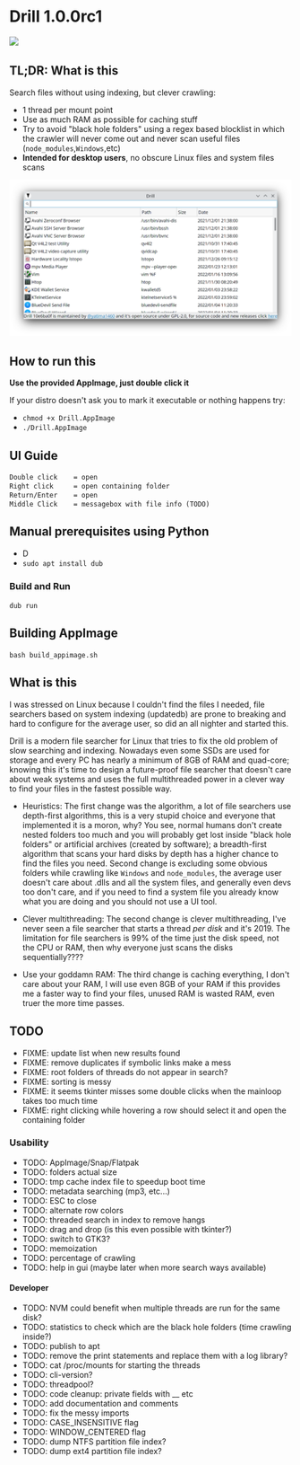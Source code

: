 # Drill 1.0.0rc1

![](https://raw.githubusercontent.com/yatima1460/drill/assets/logo.png)


## TL;DR: What is this

Search files without using indexing, but clever crawling:
- 1 thread per mount point
- Use as much RAM as possible for caching stuff
- Try to avoid "black hole folders" using a regex based blocklist in which the crawler will never come out and never scan useful files (`node_modules`,`Windows`,etc)
- **Intended for desktop users**, no obscure Linux files and system files scans


![](https://raw.githubusercontent.com/yatima1460/drill/assets/screenshot.png)

## How to run this

**Use the provided AppImage, just double click it**

If your distro doesn't ask you to mark it executable or nothing happens try:
- `chmod +x Drill.AppImage`
- `./Drill.AppImage`

## UI Guide
```
Double click    = open
Right click     = open containing folder
Return/Enter    = open
Middle Click    = messagebox with file info (TODO)
```

## Manual prerequisites using Python

- D
- `sudo apt install dub`


### Build and Run
```
dub run
```

## Building AppImage

```
bash build_appimage.sh
```

## What is this

I was stressed on Linux because I couldn't find the files I needed, file searchers based on system indexing (updatedb) are prone to breaking and hard to configure for the average user, so did an all nighter and started this.

Drill is a modern file searcher for Linux that tries to fix the old problem of slow searching and indexing.
Nowadays even some SSDs are used for storage and every PC has nearly a minimum of 8GB of RAM and quad-core;
knowing this it's time to design a future-proof file searcher that doesn't care about weak systems and uses the full multithreaded power in a clever way to find your files in the fastest possible way.

* Heuristics:
The first change was the algorithm, a lot of file searchers use depth-first algorithms, this is a very stupid choice and everyone that implemented it is a moron, why? 
You see, normal humans don't create nested folders too much and you will probably get lost inside "black hole folders" or artificial archives (created by software); a breadth-first algorithm that scans your hard disks by depth has a higher chance to find the files you need.
Second change is excluding some obvious folders while crawling like `Windows` and `node_modules`, the average user doesn't care about .dlls and all the system files, and generally even devs too don't care, and if you need to find a system file you already know what you are doing and you should not use a UI tool.

* Clever multithreading: The second change is clever multithreading, I've never seen a file searcher that starts a thread *per disk* and it's 2019. The limitation for file searchers is 99% of the time just the disk speed, not the CPU or RAM, then why everyone just scans the disks sequentially????

* Use your goddamn RAM: The third change is caching everything, I don't care about your RAM, I will use even 8GB of your RAM if this provides me a faster way to find your files, unused RAM is wasted RAM, even truer the more time passes.

## TODO

- FIXME: update list when new results found
- FIXME: remove duplicates if symbolic links make a mess
- FIXME: root folders of threads do not appear in search?
- FIXME: sorting is messy
- FIXME: it seems tkinter misses some double clicks when the mainloop takes too much time
- FIXME: right clicking while hovering a row should select it and open the containing folder


### Usability 

- TODO: AppImage/Snap/Flatpak
- TODO: folders actual size
- TODO: tmp cache index file to speedup boot time
- TODO: metadata searching (mp3, etc...)
- TODO: ESC to close
- TODO: alternate row colors
- TODO: threaded search in index to remove hangs
- TODO: drag and drop (is this even possible with tkinter?)
- TODO: switch to GTK3?
- TODO: memoization
- TODO:  percentage of crawling
- TODO: help in gui (maybe later when more search ways available)

#### Developer

- TODO: NVM could benefit when multiple threads are run for the same disk?
- TODO: statistics to check which are the black hole folders (time crawling inside?)
- TODO: publish to apt
- TODO: remove the print statements and replace them with a log library?
- TODO: cat /proc/mounts for starting the threads
- TODO: cli-version?
- TODO: threadpool?
- TODO: code cleanup: private fields with __ etc
- TODO: add documentation and comments
- TODO: fix the messy imports
- TODO: CASE_INSENSITIVE flag
- TODO: WINDOW_CENTERED flag
- TODO: dump NTFS partition file index?
- TODO: dump ext4 partition file index?